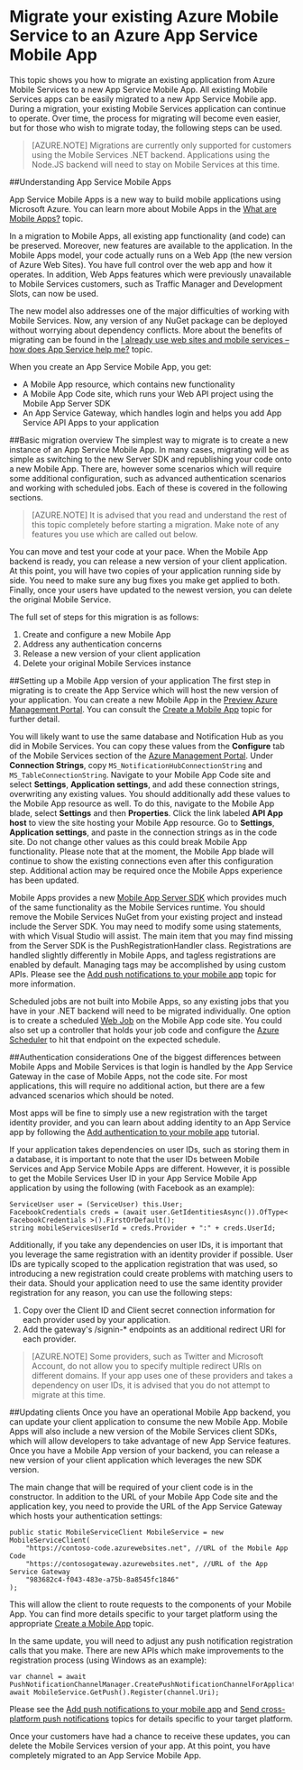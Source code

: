 <properties 
	pageTitle="Migrate from Mobile Services to an App Service Mobile App" 
	description="Learn how to easily migrate your Mobile Services application to an App Service Mobile App" 
	services="app-service\mobile" 
	documentationCenter="" 
	authors="mattchenderson" 
	manager="dwrede" 
	editor=""/>

<tags 
	ms.service="app-service" 
	ms.workload="mobile" 
	ms.tgt_pltfrm="mobile" 
	ms.devlang="dotnet" 
	ms.topic="article" 
	ms.date="06/23/2015" 
	ms.author="mahender"/>

# Migrate your existing Azure Mobile Service to an Azure App Service Mobile App

This topic shows you how to migrate an existing application from Azure Mobile Services to a new App Service Mobile App. All existing Mobile Services apps can be easily migrated to a new App Service Mobile app. During a migration, your existing Mobile Services application can continue to operate. Over time, the process for migrating will become even easier, but for those who wish to migrate today, the following steps can be used.

>[AZURE.NOTE] Migrations are currently only supported for customers using the Mobile Services .NET backend. Applications using the Node.JS backend will need to stay on Mobile Services at this time.

##<a name="understand"></a>Understanding App Service Mobile Apps

App Service Mobile Apps is a new way to build mobile applications using Microsoft Azure. You can learn more about Mobile Apps in the [What are Mobile Apps?] topic.

In a migration to Mobile Apps, all existing app functionality (and code) can be preserved. Moreover, new features are available to the application. In the Mobile Apps model, your code actually runs on a Web App (the new version of Azure Web Sites). You have full control over the web app and how it operates. In addition, Web Apps features which were previously unavailable to Mobile Services customers, such as Traffic Manager and Development Slots, can now be used. 

The new model also addresses one of the major difficulties of working with Mobile Services. Now, any version of any NuGet package can be deployed without worrying about dependency conflicts. More about the benefits of migrating can be found in the [I already use web sites and mobile services – how does App Service help me?] topic.

When you create an App Service Mobile App, you get:

- A Mobile App resource, which contains new functionality 
- A Mobile App Code site, which runs your Web API project using the Mobile App Server SDK
- An App Service Gateway, which handles login and helps you add App Service API Apps to your application

##<a name="overview"></a>Basic migration overview
The simplest way to migrate is to create a new instance of an App Service Mobile App. In many cases, migrating will be as simple as switching to the new Server SDK and republishing your code onto a new Mobile App. There are, however some scenarios which will require some additional configuration, such as advanced authentication scenarios and working with scheduled jobs. Each of these is covered in the following sections.

>[AZURE.NOTE] It is advised that you read and understand the rest of this topic completely before starting a migration. Make note of any features you use which are called out below.

You can move and test your code at your pace. When the Mobile App backend is ready, you can release a new version of your client application. At this point, you will have two copies of your application running side by side. You need to make sure any bug fixes you make get applied to both. Finally, once your users have updated to the newest version, you can delete the original Mobile Service.

The full set of steps for this migration is as follows:

1. Create and configure a new Mobile App
2. Address any authentication concerns
3. Release a new version of your client application
4. Delete your original Mobile Services instance


##<a name="mobile-app-version"></a>Setting up a Mobile App version of your application
The first step in migrating is to create the App Service which will host the new version of your application. You can create a new Mobile App in the [Preview Azure Management Portal]. You can consult the [Create a Mobile App] topic for further detail.

You will likely want to use the same database and Notification Hub as you did in Mobile Services. You can copy these values from the **Configure** tab of the Mobile Services section of the [Azure Management Portal]. Under **Connection Strings**, copy `MS_NotificationHubConnectionString` and `MS_TableConnectionString`. Navigate to your Mobile App Code site and select **Settings**, **Application settings**, and add these connection strings, overwriting any existing values. You should additionally add these values to the Mobile App resource as well. To do this, navigate to the Mobile App blade, select **Settings** and then **Properties**. Click the link labeled **API App host** to view the site hosting your Mobile App resource. Go to **Settings**, **Application settings**, and paste in the connection strings as in the code site. Do not change other values as this could break Mobile App functionality. Please note that at the moment, the Mobile App blade will continue to show the existing connections even after this configuration step. Additional action may be required once the Mobile Apps experience has been updated.

Mobile Apps provides a new [Mobile App Server SDK] which provides much of the same functionality as the Mobile Services runtime. You should remove the Mobile Services NuGet from your existing project and instead include the Server SDK. You may need to modify some using statements, with which Visual Studio will assist. The main item that you may find missing from the Server SDK is the PushRegistrationHandler class. Registrations are handled slightly differently in Mobile Apps, and tagless registrations are enabled by default. Managing tags may be accomplished by using custom APIs. Please see the [Add push notifications to your mobile app] topic for more information.

Scheduled jobs are not built into Mobile Apps, so any existing jobs that you have in your .NET backend will need to be migrated individually. One option is to create a scheduled [Web Job] on the Mobile App code site. You could also set up a controller that holds your job code and configure the [Azure Scheduler] to hit that endpoint on the expected schedule.


##<a name="authentication"></a>Authentication considerations
One of the biggest differences between Mobile Apps and Mobile Services is that login is handled by the App Service Gateway in the case of Mobile Apps, not the code site. For most applications, this will require no additional action, but there are a few advanced scenarios which should be noted.

Most apps will be fine to simply use a new registration with the target identity provider, and you can learn about adding identity to an App Service app by following the [Add authentication to your mobile app] tutorial.

If your application takes dependencies on user IDs, such as storing them in a database, it is important to note that the user IDs between Mobile Services and App Service Mobile Apps are different. However, it is possible to get the Mobile Services User ID in your App Service Mobile App application by using the following (with Facebook as an example):

    ServiceUser user = (ServiceUser) this.User;
    FacebookCredentials creds = (await user.GetIdentitiesAsync()).OfType< FacebookCredentials >().FirstOrDefault();
    string mobileServicesUserId = creds.Provider + ":" + creds.UserId;

Additionally, if you take any dependencies on user IDs, it is important that you leverage the same registration with an identity provider  if possible. User IDs are typically scoped to the application registration that was used, so introducing a new registration could create problems with matching users to their data. Should your application need to use the same identity provider registration for any reason, you can use the following steps:

1. Copy over the Client ID and Client secret connection information for each provider used by your application.
2. Add the gateway's /signin-* endpoints as an additional redirect URI for each provider. 

>[AZURE.NOTE] Some providers, such as Twitter and Microsoft Account, do not allow you to specify multiple redirect URIs on different domains. If your app uses one of these providers and takes a dependency on user IDs, it is advised that you do not attempt to migrate at this time.

##<a name="updating clients"></a>Updating clients
Once you have an operational Mobile App backend, you can update your client application to consume the new Mobile App. Mobile Apps will also include a new version of the Mobile Services client SDKs, which will allow developers to take advantage of new App Service features. Once you have a Mobile App version of your backend, you can release a new version of your client application which leverages the new SDK version.

The main change that will be required of your client code is in the constructor. In addition to the URL of your Mobile App Code site and the application key, you need to provide the URL of the App Service Gateway which hosts your authentication settings:

    public static MobileServiceClient MobileService = new MobileServiceClient(
        "https://contoso-code.azurewebsites.net", //URL of the Mobile App Code
        "https://contosogateway.azurewebsites.net", //URL of the App Service Gateway
        "983682c4-f043-483e-a75b-8a8545fc1846"
    );

This will allow the client to route requests to the components of your Mobile App. You can find more details specific to your target platform using the appropriate [Create a Mobile App] topic.

In the same update, you will need to adjust any push notification registration calls that you make. There are new APIs which make improvements to the registration process (using Windows as an example):

    var channel = await PushNotificationChannelManager.CreatePushNotificationChannelForApplicationAsync();
    await MobileService.GetPush().Register(channel.Uri); 

Please see the [Add push notifications to your mobile app] and [Send cross-platform push notifications] topics for details specific to your target platform.

Once your customers have had a chance to receive these updates, you can delete the Mobile Services version of your app. At this point, you have completely migrated to an App Service Mobile App.

<!-- URLs. -->

[Preview Azure Management Portal]: https://portal.azure.com/
[Azure Management Portal]: https://manage.windowsazure.com/
[What are Mobile Apps?]: app-service-mobile-value-prop-preview.md
[I already use web sites and mobile services – how does App Service help me?]: /en-us/documentation/articles/app-service-mobile-value-prop-migration-from-mobile-services-preview
[Mobile App Server SDK]: http://www.nuget.org/packages/microsoft.azure.mobile.server
[Create a Mobile App]: app-service-mobile-dotnet-backend-xamarin-ios-get-started-preview.md
[Add push notifications to your mobile app]: app-service-mobile-dotnet-backend-xamarin-ios-get-started-push-preview.md
[Add authentication to your mobile app]: app-service-mobile-dotnet-backend-xamarin-ios-get-started-users-preview.md
[Azure Scheduler]: /en-us/documentation/services/scheduler/
[Web Job]: ../app-service-web/websites-webjobs-resources.md
[Send cross-platform push notifications]: app-service-mobile-dotnet-backend-xamarin-ios-push-notifications-to-user-preview.md 

<!---HONumber=62-->